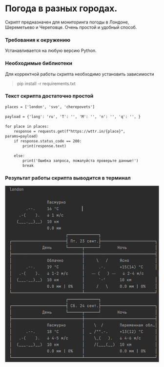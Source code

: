 # Погода в разных городах.
Скрипт предназначен для мониторинга погоды в Лондоне, Шереметьево и Череповце. Очень простой и удобный способ.


### Требования к окружению
Устанавливается на любую версию Python.

### Необходимые библиотеки
Для корректной работы скрипта необходимо установить зависимости
> pip install -r requirements.txt

### Текст скрипта достаточно простой

    places = ['london', 'svo', 'cherepovets']

    payload = {'lang': 'ru', 'T': '', 'M': '', 'n': '', 'q': '', }

    for place in places:
        response = requests.get(f"https://wttr.in/{place}", params=payload)
        if response.status_code == 200:
            print(response.text)

        else:
            print('Ошибка запроса, пожалуйста проверьте данные!')
            break

### Результат работы скрипта выводится в терминал
![](example.png)
     